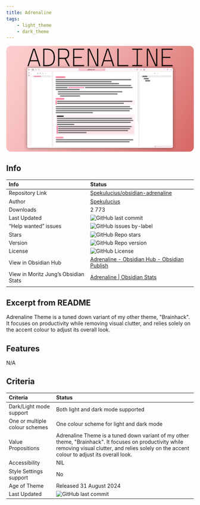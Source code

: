 ```yaml
---
title: Adrenaline
tags:
    - light_theme
    - dark_theme
---
```


<img alt="Adrenaline Theme Thumbnail" src="https://raw.githubusercontent.com/Spekulucius/obsidian-adrenaline/refs/heads/main/images/adrenaline_thumbnail_fhd.png">

## Info
| Info                                 | Status                                                                                                                                                                                                                   |
| :----------------------------------- | :----------------------------------------------------------------------------------------------------------------------------------------------------------------------------------------------------------------------- |
| Repository Link                      | [Spekulucius/obsidian-adrenaline](https://github.com/Spekulucius/obsidian-adrenaline)                                                                                                                                    |
| Author                               | [Spekulucius](https://github.com/Spekulucius)                                                                                                                                                                            |
| Downloads                            | 2 773                                                                                                                                                                                                                    |
| Last Updated                         | <img alt="GitHub last commit" src="https://img.shields.io/github/last-commit/Spekulucius/obsidian-adrenaline?color=573E7A&amp;label=last%20update&amp;logo=github&amp;style=for-the-badge" referrerpolicy="no-referrer"> |
| “Help wanted” issues                 | <img alt="GitHub issues by-label" src="https://img.shields.io/github/issues/Spekulucius/obsidian-adrenaline/help%20wanted?color=573E7A&amp;logo=github&amp;style=for-the-badge" referrerpolicy="no-referrer">            |
| Stars                                | <img alt="GitHub Repo stars" src="https://img.shields.io/github/stars/Spekulucius/obsidian-adrenaline?color=573E7A&amp;logo=github&amp;style=for-the-badge" referrerpolicy="no-referrer">                                |
| Version                              | <img alt="GitHub Repo version" src="https://img.shields.io/github/v/release/Spekulucius/obsidian-adrenaline?color=573E7A&amp;logo=github&amp;style=for-the-badge&sort=semver" referrerpolicy="no-referrer">              |
| License                              | <img alt="GitHub License" src="https://img.shields.io/github/license/Spekulucius/obsidian-adrenaline?style=for-the-badge" referrerpolicy="noreferrer">                                                                   |
| View in Obsidian Hub                 | [Adrenaline \- Obsidian Hub \- Obsidian Publish](https://publish.obsidian.md/hub/02+-+Community+Expansions/02.05+All+Community+Expansions/Themes/Adrenaline)                                                             |
| View in Moritz Jung’s Obsidian Stats | [Adrenaline \| Obsidian Stats](https://www.moritzjung.dev/obsidian-stats/themes/adrenaline/)                                                                                                                             |
|                                      |                                                                                                                                                                                                                          |

## Excerpt from README
Adrenaline Theme is a tuned down variant of my other theme, "Brainhack". It focuses on productivity while removing visual clutter, and relies solely on the accent colour to adjust its overall look.

## Features
N/A

## Criteria
| Criteria | Status | 
| :--- | :--- | 
| Dark/Light mode support | Both light and dark mode supported | 
| One or multiple colour schemes | One colour scheme for light and dark mode | 
| Value Propositions | Adrenaline Theme is a tuned down variant of my other theme, "Brainhack". It focuses on productivity while removing visual clutter, and relies solely on the accent colour to adjust its overall look. |
| Accessibility | NIL | 
| Style Settings support | No | 
| Age of Theme | Released 31 August 2024 | 
| Last Updated | <img alt="GitHub last commit" src="https://img.shields.io/github/last-commit/Spekulucius/obsidian-adrenaline?color=573E7A&amp;label=last%20update&amp;logo=github&amp;style=for-the-badge" referrerpolicy="no-referrer"> |
